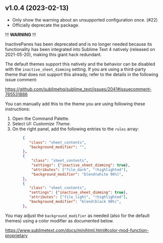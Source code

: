 v1.0.4 (2023-02-13)
-------------------

- Only show the warning about an unsupported configuration once. (#22)
- Officially deprecate the package.

!!! **WARNING** !!!

InactivePanes has been deprecated and is no longer needed because its
functionality has been integrated into Sublime Text 4 natively (released on
2021-05-20), making this giant hack redundant.

The default themes support this natively and the behavior can be disabled with
the `inactive_sheet_dimming` setting. If you are using a third-party theme that
does not support this already, refer to the details in the following issue
comment:

https://github.com/sublimehq/sublime_text/issues/2041#issuecomment-765531886

You can manually add this to the theme you are using following these instructions:

1. Open the Command Palette.
2. Select *UI: Customize Theme*.
3. On the right panel, add the following entries to the `rules` array:

```json
        {
           "class": "sheet_contents",
           "background_modifier": "",
        },
        {
            "class": "sheet_contents",
            "settings": {"inactive_sheet_dimming": true},
            "attributes": ["file_dark", "!highlighted"],
            "background_modifier": "blend(white 98%)",
        },
        {
           "class": "sheet_contents",
           "settings": {"inactive_sheet_dimming": true},
           "attributes": ["file_light", "!highlighted"],
           "background_modifier": "blend(black 90%)",
        },
```

You may adjust the `background_modifier` as needed (also for the default themes)
using a color modifier as documented below.

https://www.sublimetext.com/docs/minihtml.html#color-mod-function-proprietary
